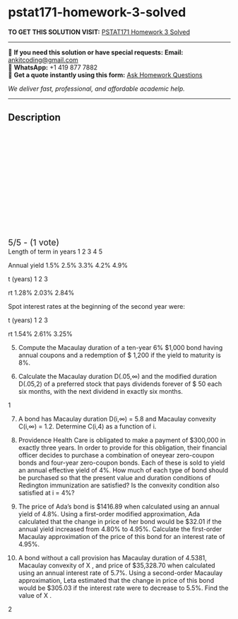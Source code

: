 # pstat171-homework-3-solved
**TO GET THIS SOLUTION VISIT:** [PSTAT171 Homework 3 Solved](https://www.ankitcodinghub.com/product/pstat171-3/)


---

📩 **If you need this solution or have special requests:** **Email:** ankitcoding@gmail.com  
📱 **WhatsApp:** +1 419 877 7882  
📄 **Get a quote instantly using this form:** [Ask Homework Questions](https://www.ankitcodinghub.com/services/ask-homework-questions/)

*We deliver fast, professional, and affordable academic help.*

---

<h2>Description</h2>



<div class="kk-star-ratings kksr-auto kksr-align-center kksr-valign-top" data-payload="{&quot;align&quot;:&quot;center&quot;,&quot;id&quot;:&quot;118824&quot;,&quot;slug&quot;:&quot;default&quot;,&quot;valign&quot;:&quot;top&quot;,&quot;ignore&quot;:&quot;&quot;,&quot;reference&quot;:&quot;auto&quot;,&quot;class&quot;:&quot;&quot;,&quot;count&quot;:&quot;1&quot;,&quot;legendonly&quot;:&quot;&quot;,&quot;readonly&quot;:&quot;&quot;,&quot;score&quot;:&quot;5&quot;,&quot;starsonly&quot;:&quot;&quot;,&quot;best&quot;:&quot;5&quot;,&quot;gap&quot;:&quot;4&quot;,&quot;greet&quot;:&quot;Rate this product&quot;,&quot;legend&quot;:&quot;5\/5 - (1 vote)&quot;,&quot;size&quot;:&quot;24&quot;,&quot;title&quot;:&quot;PSTAT171 Homework 3 Solved&quot;,&quot;width&quot;:&quot;138&quot;,&quot;_legend&quot;:&quot;{score}\/{best} - ({count} {votes})&quot;,&quot;font_factor&quot;:&quot;1.25&quot;}">

<div class="kksr-stars">

<div class="kksr-stars-inactive">
            <div class="kksr-star" data-star="1" style="padding-right: 4px">


<div class="kksr-icon" style="width: 24px; height: 24px;"></div>
        </div>
            <div class="kksr-star" data-star="2" style="padding-right: 4px">


<div class="kksr-icon" style="width: 24px; height: 24px;"></div>
        </div>
            <div class="kksr-star" data-star="3" style="padding-right: 4px">


<div class="kksr-icon" style="width: 24px; height: 24px;"></div>
        </div>
            <div class="kksr-star" data-star="4" style="padding-right: 4px">


<div class="kksr-icon" style="width: 24px; height: 24px;"></div>
        </div>
            <div class="kksr-star" data-star="5" style="padding-right: 4px">


<div class="kksr-icon" style="width: 24px; height: 24px;"></div>
        </div>
    </div>

<div class="kksr-stars-active" style="width: 138px;">
            <div class="kksr-star" style="padding-right: 4px">


<div class="kksr-icon" style="width: 24px; height: 24px;"></div>
        </div>
            <div class="kksr-star" style="padding-right: 4px">


<div class="kksr-icon" style="width: 24px; height: 24px;"></div>
        </div>
            <div class="kksr-star" style="padding-right: 4px">


<div class="kksr-icon" style="width: 24px; height: 24px;"></div>
        </div>
            <div class="kksr-star" style="padding-right: 4px">


<div class="kksr-icon" style="width: 24px; height: 24px;"></div>
        </div>
            <div class="kksr-star" style="padding-right: 4px">


<div class="kksr-icon" style="width: 24px; height: 24px;"></div>
        </div>
    </div>
</div>


<div class="kksr-legend" style="font-size: 19.2px;">
            5/5 - (1 vote)    </div>
    </div>
Length of term in years 1 2 3 4 5

Annual yield 1.5% 2.5% 3.3% 4.2% 4.9%

t (years) 1 2 3

rt 1.28% 2.03% 2.84%

Spot interest rates at the beginning of the second year were:

t (years) 1 2 3

rt 1.54% 2.61% 3.25%

5. Compute the Macaulay duration of a ten-year 6% $1,000 bond having annual coupons and a redemption of $ 1,200 if the yield to maturity is 8%.

6. Calculate the Macaulay duration D(.05,∞) and the modified duration D(.05,2) of a preferred stock that pays dividends forever of $ 50 each six months, with the next dividend in exactly six months.

1

7. A bond has Macaulay duration D(i,∞) = 5.8 and Macaulay convexity C(i,∞) = 1.2. Determine C(i,4) as a function of i.

8. Providence Health Care is obligated to make a payment of $300,000 in exactly three years. In order to provide for this obligation, their financial officer decides to purchase a combination of oneyear zero-coupon bonds and four-year zero-coupon bonds. Each of these is sold to yield an annual effective yield of 4%. How much of each type of bond should be purchased so that the present value and duration conditions of Redington immunization are satisfied? Is the convexity condition also satisfied at i = 4%?

9. The price of Ada’s bond is $1416.89 when calculated using an annual yield of 4.8%. Using a first-order modified approximation, Ada calculated that the change in price of her bond would be $32.01 if the annual yield increased from 4.80% to 4.95%. Calculate the first-order Macaulay approximation of the price of this bond for an interest rate of 4.95%.

10. A bond without a call provision has Macaulay duration of 4.5381, Macaulay convexity of X , and price of $35,328.70 when calculated using an annual interest rate of 5.7%. Using a second-order Macaulay approximation, Leta estimated that the change in price of this bond would be $305.03 if the interest rate were to decrease to 5.5%. Find the value of X .

2
